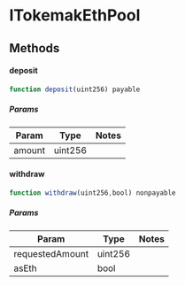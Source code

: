 # ITokemakEthPool

## Methods

#### deposit

```javascript
function deposit(uint256) payable
```

##### Params

| Param | Type | Notes |
| ----- | ---- | ----- |
| amount | uint256 |  |

#### withdraw

```javascript
function withdraw(uint256,bool) nonpayable
```

##### Params

| Param | Type | Notes |
| ----- | ---- | ----- |
| requestedAmount | uint256 |  |
| asEth | bool |  |
